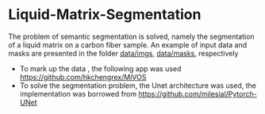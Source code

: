 # Liquid-Matrix-Segmentation
The problem of semantic segmentation is solved, namely the segmentation of a liquid matrix on a carbon fiber sample. 
An example of input data and masks are presented in the folder [data/imgs](https://github.com/MissDarya/Liquid-Matrix-Segmentation-/tree/main/data/imgs), [data/masks](https://github.com/MissDarya/Liquid-Matrix-Segmentation-/tree/main/data/masks), respectively

- To mark up the data , the following app was used https://github.com/hkchengrex/MiVOS
- To solve the segmentation problem, the Unet architecture was used, the implementation was borrowed from https://github.com/milesial/Pytorch-UNet
